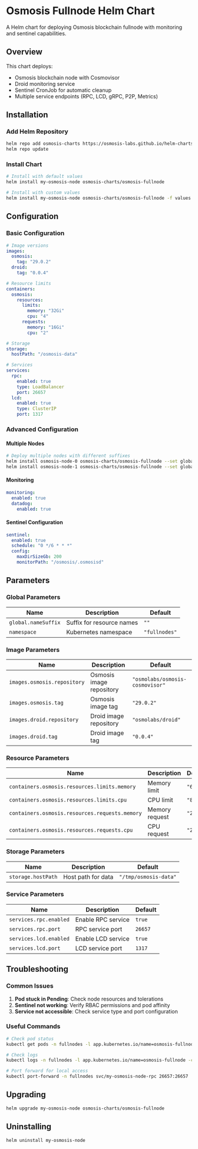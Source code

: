 # Osmosis Fullnode Helm Chart

A Helm chart for deploying Osmosis blockchain fullnode with monitoring and sentinel capabilities.

## Overview

This chart deploys:
- Osmosis blockchain node with Cosmovisor
- Droid monitoring service
- Sentinel CronJob for automatic cleanup
- Multiple service endpoints (RPC, LCD, gRPC, P2P, Metrics)

## Installation

### Add Helm Repository

```bash
helm repo add osmosis-charts https://osmosis-labs.github.io/helm-charts
helm repo update
```

### Install Chart

```bash
# Install with default values
helm install my-osmosis-node osmosis-charts/osmosis-fullnode

# Install with custom values
helm install my-osmosis-node osmosis-charts/osmosis-fullnode -f values.yaml
```

## Configuration

### Basic Configuration

```yaml
# Image versions
images:
  osmosis:
    tag: "29.0.2"
  droid:
    tag: "0.0.4"

# Resource limits
containers:
  osmosis:
    resources:
      limits:
        memory: "32Gi"
        cpu: "4"
      requests:
        memory: "16Gi"
        cpu: "2"

# Storage
storage:
  hostPath: "/osmosis-data"

# Services
services:
  rpc:
    enabled: true
    type: LoadBalancer
    port: 26657
  lcd:
    enabled: true
    type: ClusterIP
    port: 1317
```

### Advanced Configuration

#### Multiple Nodes

```bash
# Deploy multiple nodes with different suffixes
helm install osmosis-node-0 osmosis-charts/osmosis-fullnode --set global.nameSuffix="-node-0"
helm install osmosis-node-1 osmosis-charts/osmosis-fullnode --set global.nameSuffix="-node-1"
```

#### Monitoring

```yaml
monitoring:
  enabled: true
  datadog:
    enabled: true
```

#### Sentinel Configuration

```yaml
sentinel:
  enabled: true
  schedule: "0 */6 * * *"
  config:
    maxDirSizeGb: 200
    monitorPath: "/osmosis/.osmosisd"
```

## Parameters

### Global Parameters

| Name | Description | Default |
|------|-------------|---------|
| `global.nameSuffix` | Suffix for resource names | `""` |
| `namespace` | Kubernetes namespace | `"fullnodes"` |

### Image Parameters

| Name | Description | Default |
|------|-------------|---------|
| `images.osmosis.repository` | Osmosis image repository | `"osmolabs/osmosis-cosmovisor"` |
| `images.osmosis.tag` | Osmosis image tag | `"29.0.2"` |
| `images.droid.repository` | Droid image repository | `"osmolabs/droid"` |
| `images.droid.tag` | Droid image tag | `"0.0.4"` |

### Resource Parameters

| Name | Description | Default |
|------|-------------|---------|
| `containers.osmosis.resources.limits.memory` | Memory limit | `"63Gi"` |
| `containers.osmosis.resources.limits.cpu` | CPU limit | `"8"` |
| `containers.osmosis.resources.requests.memory` | Memory request | `"24Gi"` |
| `containers.osmosis.resources.requests.cpu` | CPU request | `"2"` |

### Storage Parameters

| Name | Description | Default |
|------|-------------|---------|
| `storage.hostPath` | Host path for data | `"/tmp/osmosis-data"` |

### Service Parameters

| Name | Description | Default |
|------|-------------|---------|
| `services.rpc.enabled` | Enable RPC service | `true` |
| `services.rpc.port` | RPC service port | `26657` |
| `services.lcd.enabled` | Enable LCD service | `true` |
| `services.lcd.port` | LCD service port | `1317` |

## Troubleshooting

### Common Issues

1. **Pod stuck in Pending**: Check node resources and tolerations
2. **Sentinel not working**: Verify RBAC permissions and pod affinity
3. **Service not accessible**: Check service type and port configuration

### Useful Commands

```bash
# Check pod status
kubectl get pods -n fullnodes -l app.kubernetes.io/name=osmosis-fullnode

# Check logs
kubectl logs -n fullnodes -l app.kubernetes.io/name=osmosis-fullnode -c osmosis

# Port forward for local access
kubectl port-forward -n fullnodes svc/my-osmosis-node-rpc 26657:26657
```

## Upgrading

```bash
helm upgrade my-osmosis-node osmosis-charts/osmosis-fullnode
```

## Uninstalling

```bash
helm uninstall my-osmosis-node
```
